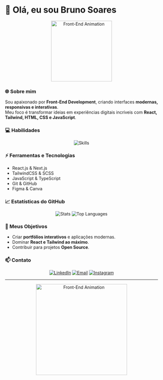 # 👋 Olá, eu sou Bruno Soares

<div align="center">
  <img src="https://media.giphy.com/media/3o7TKtnuHOHHUjR38Y/giphy.gif" width="200" alt="Front-End Animation"/>
</div>

### 🌐 Sobre mim
Sou apaixonado por **Front-End Development**, criando interfaces **modernas, responsivas e interativas**.  
Meu foco é transformar ideias em experiências digitais incríveis com **React, Tailwind, HTML, CSS e JavaScript**.

### 💻 Habilidades
<div align="center">
  <img src="https://skillicons.dev/icons?i=react,js,html,css,tailwind,ts,git,github" alt="Skills"/>
</div>

### ⚡ Ferramentas e Tecnologias
- React.js & Next.js  
- TailwindCSS & SCSS  
- JavaScript & TypeScript  
- Git & GitHub  
- Figma & Canva

### 📈 Estatísticas do GitHub
<div align="center">
  <img src="https://github-readme-stats.vercel.app/api?username=Brun05ouza&show_icons=true&theme=radical" alt="Stats"/>
  <img src="https://github-readme-stats.vercel.app/api/top-langs/?username=Brun05ouza&layout=compact&theme=radical" alt="Top Languages"/>
</div>

### 🎯 Meus Objetivos
- Criar **portfólios interativos** e aplicações modernas.  
- Dominar **React e Tailwind ao máximo**.  
- Contribuir para projetos **Open Source**.  

### 📫 Contato
<div align="center">
  <a href="https://www.linkedin.com/in/seu-linkedin/"><img src="https://img.shields.io/badge/LinkedIn-0077B5?style=for-the-badge&logo=linkedin&logoColor=white" alt="LinkedIn"/></a>
  <a href="mailto:seuemail@gmail.com"><img src="https://img.shields.io/badge/Email-D14836?style=for-the-badge&logo=gmail&logoColor=white" alt="Email"/></a>
  <a href="https://www.instagram.com/seuusuario/"><img src="https://img.shields.io/badge/Instagram-E4405F?style=for-the-badge&logo=instagram&logoColor=white" alt="Instagram"/></a>
</div>

---

<div align="center">
  <img src="https://media.giphy.com/media/l0HlPjezJgD8bHgdy/giphy.gif" width="300" alt="Front-End Animation"/>
</div>

